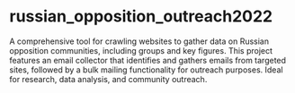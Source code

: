 # russian_opposition_outreach2022
A comprehensive tool for crawling websites to gather data on Russian opposition communities, including groups and key figures. This project features an email collector that identifies and gathers emails from targeted sites, followed by a bulk mailing functionality for outreach purposes. Ideal for research, data analysis, and community outreach.
